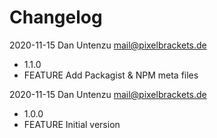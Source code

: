 # Changelog

2020-11-15 Dan Untenzu <mail@pixelbrackets.de>

  * 1.1.0
  * FEATURE Add Packagist & NPM meta files

2020-11-15 Dan Untenzu <mail@pixelbrackets.de>

  * 1.0.0
  * FEATURE Initial version
